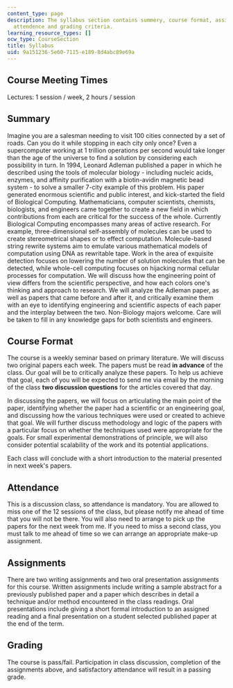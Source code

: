 ```yaml
---
content_type: page
description: The syllabus section contains summery, course format, assignment information,
  attendence and grading criteria.
learning_resource_types: []
ocw_type: CourseSection
title: Syllabus
uid: 9a151236-5e60-7115-e189-8d4abc89e69a
---
```


Course Meeting Times
--------------------

Lectures: 1 session / week, 2 hours / session

Summary
-------

Imagine you are a salesman needing to visit 100 cities connected by a set of roads. Can you do it while stopping in each city only once? Even a supercomputer working at 1 trillion operations per second would take longer than the age of the universe to find a solution by considering each possibility in turn. In 1994, Leonard Adleman published a paper in which he described using the tools of molecular biology - including nucleic acids, enzymes, and affinity purification with a biotin-avidin magnetic bead system - to solve a smaller 7-city example of this problem. His paper generated enormous scientific and public interest, and kick-started the field of Biological Computing. Mathematicians, computer scientists, chemists, biologists, and engineers came together to create a new field in which contributions from each are critical for the success of the whole. Currently Biological Computing encompasses many areas of active research. For example, three-dimensional self-assembly of molecules can be used to create stereometrical shapes or to effect computation. Molecule-based string rewrite systems aim to emulate various mathematical models of computation using DNA as rewritable tape. Work in the area of exquisite detection focuses on lowering the number of solution molecules that can be detected, while whole-cell computing focuses on hijacking normal cellular processes for computation. We will discuss how the engineering point of view differs from the scientific perspective, and how each colors one's thinking and approach to research. We will analyze the Adleman paper, as well as papers that came before and after it, and critically examine them with an eye to identifying engineering and scientific aspects of each paper and the interplay between the two. Non-Biology majors welcome. Care will be taken to fill in any knowledge gaps for both scientists and engineers.

Course Format
-------------

The course is a weekly seminar based on primary literature. We will discuss two original papers each week. The papers must be read **in advance** of the class. Our goal will be to critically analyze these papers. To help us achieve that goal, each of you will be expected to send me via email by the morning of the class **two discussion questions** for the articles covered that day.

In discussing the papers, we will focus on articulating the main point of the paper, identifying whether the paper had a scientific or an engineering goal, and discussing how the various techniques were used or created to achieve that goal. We will further discuss methodology and logic of the papers with a particular focus on whether the techniques used were appropriate for the goals. For small experimental demonstrations of principle, we will also consider potential scalability of the work and its potential applications.

Each class will conclude with a short introduction to the material presented in next week's papers.

Attendance
----------

This is a discussion class, so attendance is mandatory. You are allowed to miss one of the 12 sessions of the class, but please notify me ahead of time that you will not be there. You will also need to arrange to pick up the papers for the next week from me. If you need to miss a second class, you must talk to me ahead of time so we can arrange an appropriate make-up assignment.

Assignments
-----------

There are two writing assignments and two oral presentation assignments for this course. Written assignments include writing a sample abstract for a previously published paper and a paper which describes in detail a technique and/or method encountered in the class readings. Oral presentations include giving a short formal introduction to an assigned reading and a final presentation on a student selected published paper at the end of the term.

Grading
-------

The course is pass/fail. Participation in class discussion, completion of the assignments above, and satisfactory attendance will result in a passing grade.